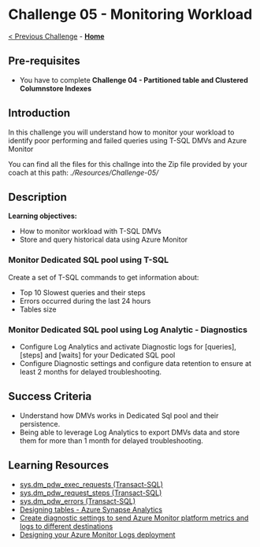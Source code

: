 # Challenge 05 - Monitoring Workload

[< Previous Challenge](./Challenge-04.md) - **[Home](../README.md)**

## Pre-requisites
- You have to complete **Challenge 04 - Partitioned table and Clustered Columnstore Indexes**

## Introduction

In this challenge you will understand how to monitor your workload to identify poor performing and failed queries using T-SQL DMVs and Azure Monitor

You can find all the files for this challnge into the Zip file provided by your coach at this path: _./Resources/Challenge-05/_ 

## Description

**Learning objectives:**
- How to monitor workload with T-SQL DMVs
- Store and query historical data using Azure Monitor

### Monitor Dedicated SQL pool using T-SQL

Create a set of T-SQL commands to get information about:
- Top 10 Slowest queries and their steps
- Errors occurred during the last 24 hours
- Tables size 


### Monitor Dedicated SQL pool using Log Analytic - Diagnostics

- Configure Log Analytics and activate Diagnostic logs for [queries], [steps] and [waits] for your Dedicated SQL pool
- Configure Diagnostic settings and configure data retention to ensure at least 2 months for delayed troubleshooting. 

## Success Criteria

- Understand how DMVs works in Dedicated Sql pool and their persistence.
- Being able to leverage Log Analytics to export DMVs data and store them for more than 1 month for delayed troubleshooting.


## Learning Resources

- [sys.dm_pdw_exec_requests (Transact-SQL)](https://docs.microsoft.com/en-us/sql/relational-databases/system-dynamic-management-views/sys-dm-pdw-exec-requests-transact-sql?view=aps-pdw-2016-au7)
- [sys.dm_pdw_request_steps (Transact-SQL)](https://docs.microsoft.com/en-us/sql/relational-databases/system-dynamic-management-views/sys-dm-pdw-request-steps-transact-sql?view=aps-pdw-2016-au7)
- [sys.dm_pdw_errors (Transact-SQL)](https://docs.microsoft.com/en-us/sql/relational-databases/system-dynamic-management-views/sys-dm-pdw-errors-transact-sql?view=aps-pdw-2016-au7)
- [Designing tables - Azure Synapse Analytics](https://docs.microsoft.com/en-us/azure/synapse-analytics/sql-data-warehouse/sql-data-warehouse-tables-overview#table-size-queries)
- [Create diagnostic settings to send Azure Monitor platform metrics and logs to different destinations](https://docs.microsoft.com/en-us/azure/azure-monitor/essentials/diagnostic-settings?WT.mc_id=Portal-Microsoft_Azure_Monitoring&tabs=CMD)
- [Designing your Azure Monitor Logs deployment](https://docs.microsoft.com/en-us/azure/azure-monitor/logs/design-logs-deployment)

